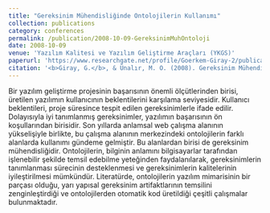 ```yaml
---
title: "Gereksinim Mühendisliğinde Ontolojilerin Kullanımı"
collection: publications
category: conferences
permalink: /publication/2008-10-09-GereksinimMuhOntoloji
date: 2008-10-09
venue: 'Yazılım Kalitesi ve Yazılım Geliştirme Araçları (YKGS)'
paperurl: 'https://www.researchgate.net/profile/Goerkem-Giray-2/publication/283052747_Gereksinim_Muhendisliginde_Ontolojilerin_Kullanimi/links/5627aa8308aee6327230d41b/Gereksinim-Muehendisliginde-Ontolojilerin-Kullanimi.pdf'
citation: '<b>Giray, G.</b>, & Ünalır, M. O. (2008). Gereksinim Mühendisliğinde Ontolojilerin Kullanımı. <i>2008 Yazılım Kalitesi ve Yazılım Geliştirme Araçları</i>'
---
```


Bir yazılım geliştirme projesinin başarısının önemli ölçütlerinden birisi, üretilen yazılımın kullanıcının beklentilerini karşılama seviyesidir. Kullanıcı beklentileri, proje süresince tespit edilen gereksinimlerle ifade edilir. Dolayısıyla iyi tanımlanmış gereksinimler, yazılımın başarısının ön koşullarından birisidir. Son yıllarda anlamsal web çalışma alanının yükselişiyle birlikte, bu çalışma alanının merkezindeki ontolojilerin farklı alanlarda kullanımı gündeme gelmiştir. Bu alanlardan birisi de gereksinim mühendisliğidir. Ontolojilerin, bilginin anlamını bilgisayarlar tarafından işlenebilir şekilde temsil edebilme yeteğinden faydalanılarak, gereksinimlerin tanımlanması sürecinin desteklenmesi ve gereksinimlerin kalitelerinin iyileştirilmesi mümkündür. Literatürde, ontolojilerin yazılım mimarisinin bir parçası olduğu, yarı yapısal gereksinim artifaktlarının temsilini zenginleştirdiği ve ontolojilerden otomatik kod üretildiği çeşitli çalışmalar bulunmaktadır.
